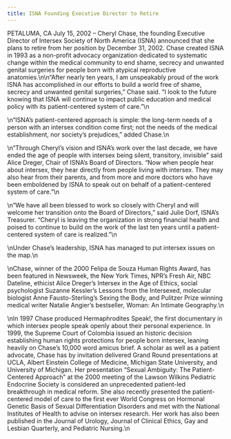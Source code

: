 ```yaml
---
title: ISNA Founding Executive Director to Retire
---
```


<span class="caps">PETALUMA</span>, CA July 15, 2002 &#8211; Cheryl Chase, the founding Executive Director of Intersex Society of North America (<span class="caps">ISNA</span>) announced that she plans to retire from her position by December 31, 2002. Chase created <span class="caps">ISNA</span> in 1993 as a non-profit advocacy organization dedicated to systematic change within the medical community to end shame, secrecy and unwanted genital surgeries for people born with atypical reproductive anatomies.\n\n&#8220;After nearly ten years, I am unspeakably proud of the work <span class="caps">ISNA</span> has accomplished in our efforts to build a world free of shame, secrecy and unwanted genital surgeries,&#8221; Chase said. &#8220;I look to the future knowing that <span class="caps">ISNA</span> will continue to impact public education and medical policy with its patient-centered system of care.&#8221;\n

\n&#8220;<span class="caps">ISNA</span>&#8217;s patient-centered approach is simple: the long-term needs of a person with an intersex condition come first; not the needs of the medical establishment, nor society&#8217;s prejudices,&#8221; added Chase.\n

\n&#8220;Through Cheryl&#8217;s vision and <span class="caps">ISNA</span>&#8217;s work over the last decade, we have ended the age of people with intersex being silent, transitory, invisible&#8221; said Alice Dreger, Chair of <span class="caps">ISNA</span>&#8217;s Board of Directors. &#8220;Now when people hear about intersex, they hear directly from people living with intersex. They may also hear from their parents, and from more and more doctors who have been emboldened by <span class="caps">ISNA</span> to speak out on behalf of a patient-centered system of care.&#8221;\n

\n&#8220;We have all been blessed to work so closely with Cheryl and will welcome her transition onto the Board of Directors,&#8221; said Julie Dorf, <span class="caps">ISNA</span>&#8217;s Treasurer. &#8220;Cheryl is leaving the organization in strong financial health and poised to continue to build on the work of the last ten years until a patient-centered system of care is realized.&#8221;\n

\nUnder Chase&#8217;s leadership, <span class="caps">ISNA</span> has managed to put intersex issues on the map.\n

\nChase, winner of the 2000 Felipa de Souza Human Rights Award, has been featured in Newsweek, the New York Times, <span class="caps">NPR</span>&#8217;s Fresh Air, <span class="caps">NBC</span> Dateline, ethicist Alice Dreger&#8217;s Intersex in the Age of Ethics, social psychologist Suzanne Kessler&#8217;s Lessons from the Intersexed, molecular biologist Anne Fausto-Sterling&#8217;s Sexing the Body, and Pulitzer Prize winning medical writer Natalie Angier&#8217;s bestseller, Woman: An Intimate Geography.\n

\nIn 1997 Chase produced Hermaphrodites Speak!, the first documentary in which intersex people speak openly about their personal experience. In 1999, the Supreme Court of Colombia issued an historic decision establishing human rights protections for people born intersex, leaning heavily on Chase&#8217;s 10,000 word amicus brief. A scholar as well as a patient advocate, Chase has by invitation delivered Grand Round presentations at <span class="caps">UCLA</span>, Albert Einstein College of Medicine, Michigan State University, and University of Michigan. Her presentation &#8220;Sexual Ambiguity: The Patient-Centered Approach&#8221; at the 2000 meeting of the Lawson Wilkins Pediatric Endocrine Society is considered an unprecedented patient-led breakthrough in medical reform. She also recently presented the patient-centered model of care to the first ever World Congress on Hormonal Genetic Basis of Sexual Differentiation Disorders and met with the National Institutes of Health to advise on intersex research. Her work has also been published in the Journal of Urology, Journal of Clinical Ethics, Gay and Lesbian Quarterly, and Pediatric Nursing.\n
